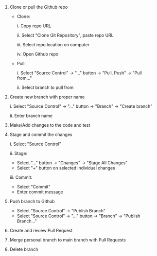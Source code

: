 1. Clone or pull the Github repo
   - Clone:
   
      i. Copy repo URL
     
      ii. Select "Clone Git Repository", paste repo URL
     
      iii. Select repo location on computer
     
      iv. Open Github repo
   - Pull:
   
      i. Select "Source Control" -> "..." button -> "Pull, Push" -> "Pull from..."
     
      ii. Select branch to pull from

2. Create new branch with proper name

   i. Select "Source Control" -> "..." button -> "Branch" -> "Create branch"
  
   ii. Enter branch name
  
3. Make/Add changes to the code and test 

4. Stage and commit the changes

   i. Select "Source Control"
  
   ii. Stage:
     - Select "..." button -> "Changes" -> "Stage All Changes"
     - Select "+" button on selected individual changes
     
   iii. Commit:
     - Select "Commit"
     - Enter commit message
     
5. Push branch to Github
   - Select "Source Control" -> "Publish Branch"
   - Select "Source Control" -> "..." button -> "Branch" -> "Publish Branch..."

6. Create and review Pull Request

7. Merge personal branch to main branch with Pull Requests

8. Delete branch
